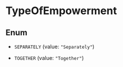 

# TypeOfEmpowerment

## Enum


* `SEPARATELY` (value: `"Separately"`)

* `TOGETHER` (value: `"Together"`)



